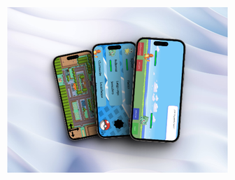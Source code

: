 <div align='center'>
  <img src='https://github.com/hernanbtz/Pokemon/blob/master/325shots_so.png' alt='Pokemon Mock up'/>
 </div>
